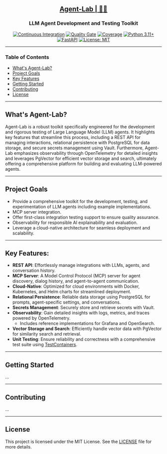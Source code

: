 <h2 align="center"><a href="https://github.com/bsantanna/agent-lab">Agent-Lab | 🤖🧪</a></h2>
<h3 align="center">LLM Agent Development and Testing Toolkit</h3>

<div align="center">

[![Continuous Integration](https://github.com/bsantanna/agent-lab/actions/workflows/build.yml/badge.svg)](https://github.com/bsantanna/agent-lab/actions/workflows/build.yml)
[![Quality Gate](https://sonarcloud.io/api/project_badges/measure?project=bsantanna_agent-lab&metric=alert_status)](https://sonarcloud.io/dashboard?id=bsantanna_agent-lab)
[![Coverage](https://sonarcloud.io/api/project_badges/measure?project=bsantanna_agent-lab&metric=coverage)](https://sonarcloud.io/component_measures?metric=coverage&selected=bsantanna_agent-lab%3Aapp&id=bsantanna_agent-lab)
[![Python 3.11+](https://img.shields.io/badge/python-3.11+-blue.svg)](https://www.python.org/downloads/)
[![FastAPI](https://img.shields.io/badge/FastAPI-009485.svg?logo=fastapi&logoColor=white)](#key-features)
[![License: MIT](https://img.shields.io/badge/License-MIT-blue.svg)](doc/LICENSE.md)

</div>

---

### Table of Contents
- [What's Agent-Lab?](#whats-agent-lab)
- [Project Goals](#project-goals)
- [Key Features](#key-features)
- [Getting Started](#getting-started)
- [Contributing](#contributing)
- [License](#license)

---

## What's Agent-Lab?

Agent-Lab is a robust toolkit specifically engineered for the development and rigorous testing of Large Language Model (LLM) agents. It highlights key features that streamline this process, including a REST API for managing interactions, relational persistence with PostgreSQL for data storage, and secure secrets management using Vault. Furthermore, Agent-Lab emphasizes observability through OpenTelemetry for detailed insights and leverages PgVector for efficient vector storage and search, ultimately offering a comprehensive platform for building and evaluating LLM-powered agents.

---

## Project Goals

- Provide a comprehensive toolkit for the development, testing, and experimentation of LLM agents including example implementations.
- MCP server integration.
- Offer first-class integration testing support to ensure quality assurance.
- Observability for responsible AI explainability and evaluation.
- Leverage a cloud-native architecture for seamless deployment and scalability.

---

## Key Features:

- **REST API**: Effortlessly manage integrations with LLMs, agents, and conversation history.
- **MCP Server**: A Model Control Protocol (MCP) server for agent discovery, dialog history, and agent-to-agent communication.
- **Cloud-Native**: Optimized for cloud environments with Docker, Kubernetes, and Helm charts for streamlined deployment.
- **Relational Persistence**: Reliable data storage using PostgreSQL for prompts, agent-specific settings, and conversations.
- **Secrets Management**: Securely store and retrieve secrets with Vault.
- **Observability**: Gain detailed insights with logs, metrics, and traces powered by OpenTelemetry.
  - Includes reference implementations for Grafana and OpenSearch.
- **Vector Storage and Search**: Efficiently handle vector data with PgVector for similarity search and retrieval.
- **Unit Testing**: Ensure reliability and correctness with a comprehensive test suite using [TestContainers](https://www.testcontainers.org/).
---

## Getting Started

...

---

## Contributing

...

---

## License

This project is licensed under the MIT License. See the [LICENSE](doc/LICENSE.md) file for more details.
